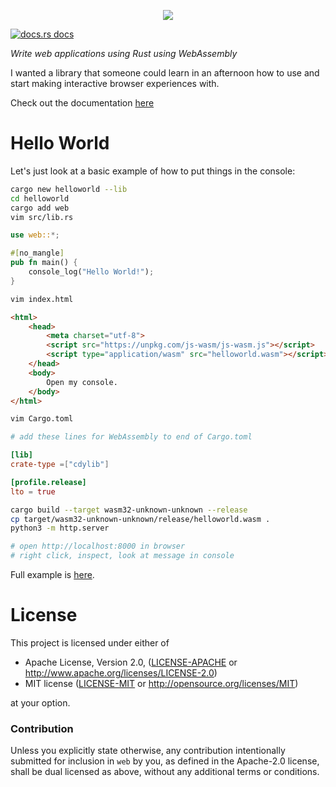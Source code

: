 <p align="center">
<img src="https://user-images.githubusercontent.com/294042/208995865-88502572-76f7-4ce7-8157-9bca9f1c9444.png"/>
</p>


<a href="https://docs.rs/web"><img src="https://img.shields.io/badge/docs-latest-blue.svg?style=flat-square" alt="docs.rs docs" /></a>

*Write web applications using Rust using WebAssembly*

I wanted a library that someone could learn in an afternoon how to use and start making interactive browser experiences with.

Check out the documentation [here](https://docs.rs/web)

# Hello World

Let's just look at a basic example of how to put things in the console:

```bash
cargo new helloworld --lib
cd helloworld
cargo add web
vim src/lib.rs
```

```rust
use web::*;

#[no_mangle]
pub fn main() {
    console_log("Hello World!");
}
```
```bash
vim index.html
```
```html
<html>
    <head>
        <meta charset="utf-8">
        <script src="https://unpkg.com/js-wasm/js-wasm.js"></script>
        <script type="application/wasm" src="helloworld.wasm"></script>
    </head>
    <body>
        Open my console.
    </body>
</html>
```
```bash
vim Cargo.toml
```
```toml
# add these lines for WebAssembly to end of Cargo.toml

[lib]
crate-type =["cdylib"]

[profile.release]
lto = true
```
```bash
cargo build --target wasm32-unknown-unknown --release
cp target/wasm32-unknown-unknown/release/helloworld.wasm .
python3 -m http.server

# open http://localhost:8000 in browser
# right click, inspect, look at message in console
```

Full example is [here](https://github.com/richardanaya/web.rs/tree/master/examples/helloworld).

# License

This project is licensed under either of

 * Apache License, Version 2.0, ([LICENSE-APACHE](LICENSE-APACHE) or
   http://www.apache.org/licenses/LICENSE-2.0)
 * MIT license ([LICENSE-MIT](LICENSE-MIT) or
   http://opensource.org/licenses/MIT)

at your option.

### Contribution

Unless you explicitly state otherwise, any contribution intentionally submitted
for inclusion in `web` by you, as defined in the Apache-2.0 license, shall be
dual licensed as above, without any additional terms or conditions.
